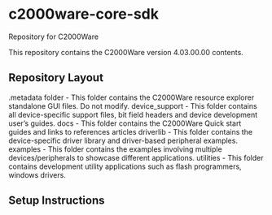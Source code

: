 # c2000ware-core-sdk
Repository for C2000Ware 

This repository contains the C2000Ware version 4.03.00.00 contents. 

## Repository Layout
.metadata folder - This folder contains the C2000Ware resource explorer standalone GUI files. Do not modify.
device_support - This folder contains all device-specific support files, bit field headers and device development user’s guides.
docs - This folder contains the C2000Ware Quick start guides and links to references articles
driverlib - This folder contains the device-specific driver library and driver-based peripheral examples.
examples - 	This folder contains the examples involving multiple devices/peripherals to showcase different applications.
utilities - This folder contains development utility applications such as flash programmers, windows drivers.

## Setup Instructions
